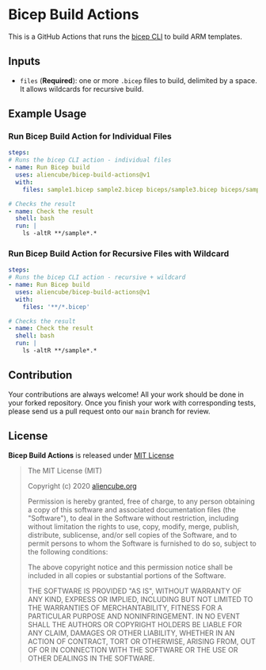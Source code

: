 # Bicep Build Actions #

This is a GitHub Actions that runs the [bicep CLI](https://github.com/Azure/bicep) to build ARM templates.


## Inputs ##

* `files` (**Required**): one or more `.bicep` files to build, delimited by a space. It allows wildcards for recursive build.


## Example Usage ##

### Run Bicep Build Action for Individual Files ###

```yaml
steps:
# Runs the bicep CLI action - individual files
- name: Run Bicep build
  uses: aliencube/bicep-build-actions@v1
  with:
    files: sample1.bicep sample2.bicep biceps/sample3.bicep biceps/sample4.bicep

# Checks the result
- name: Check the result
  shell: bash
  run: |
    ls -altR **/sample*.*
```


### Run Bicep Build Action for Recursive Files with Wildcard ###

```yaml
steps:
# Runs the bicep CLI action - recursive + wildcard
- name: Run Bicep build
  uses: aliencube/bicep-build-actions@v1
  with:
    files: '**/*.bicep'

# Checks the result
- name: Check the result
  shell: bash
  run: |
    ls -altR **/sample*.*
```


## Contribution ##

Your contributions are always welcome! All your work should be done in your forked repository. Once you finish your work with corresponding tests, please send us a pull request onto our `main` branch for review.


## License ##

**Bicep Build Actions** is released under [MIT License](http://opensource.org/licenses/MIT)

> The MIT License (MIT)
>
> Copyright (c) 2020 [aliencube.org](https://aliencube.org)
> 
> Permission is hereby granted, free of charge, to any person obtaining a copy of this software and associated documentation files (the "Software"), to deal in the Software without restriction, including without limitation the rights to use, copy, modify, merge, publish, distribute, sublicense, and/or sell copies of the Software, and to permit persons to whom the Software is furnished to do so, subject to the following conditions:
> 
> The above copyright notice and this permission notice shall be included in all copies or substantial portions of the Software.
> 
> THE SOFTWARE IS PROVIDED "AS IS", WITHOUT WARRANTY OF ANY KIND, EXPRESS OR IMPLIED, INCLUDING BUT NOT LIMITED TO THE WARRANTIES OF MERCHANTABILITY, FITNESS FOR A PARTICULAR PURPOSE AND NONINFRINGEMENT. IN NO EVENT SHALL THE AUTHORS OR COPYRIGHT HOLDERS BE LIABLE FOR ANY CLAIM, DAMAGES OR OTHER LIABILITY, WHETHER IN AN ACTION OF CONTRACT, TORT OR OTHERWISE, ARISING FROM, OUT OF OR IN CONNECTION WITH THE SOFTWARE OR THE USE OR OTHER DEALINGS IN THE SOFTWARE.
